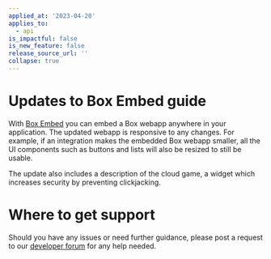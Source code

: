 ```yaml
---
applied_at: '2023-04-20'
applies_to:
  - api
is_impactful: false
is_new_feature: false
release_source_url: ''
collapse: true
---
```


# Updates to Box Embed guide

With [Box Embed][1] you can embed a Box webapp anywhere in your application. The updated webapp is responsive to any changes. For example, if an integration makes the embedded Box webapp smaller, all the UI components such as buttons and lists will also be resized to still be usable.

The update also includes a description of the cloud game, a widget which increases security by preventing clickjacking.

# Where to get support

Should you have any issues or need further guidance, please post a request to our [developer forum][2] for any help needed.

[1]: g://embed/box-embed/
[2]: https://support.box.com/hc/en-us/community/topics/360001932973-Platform-and-Developer-Forum
